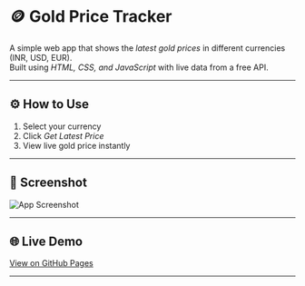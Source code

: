 # 🪙 Gold Price Tracker

A simple web app that shows the *latest gold prices* in different currencies (INR, USD, EUR).  
Built using *HTML, CSS, and JavaScript* with live data from a free API.

---

## ⚙ How to Use
1. Select your currency  
2. Click *Get Latest Price*  
3. View live gold price instantly  

---

## 📸 Screenshot
![App Screenshot](./screenshot.png)

---

## 🌐 Live Demo
[View on GitHub Pages](https://xyzvikram.github.io/gold-price-tracker)

---
